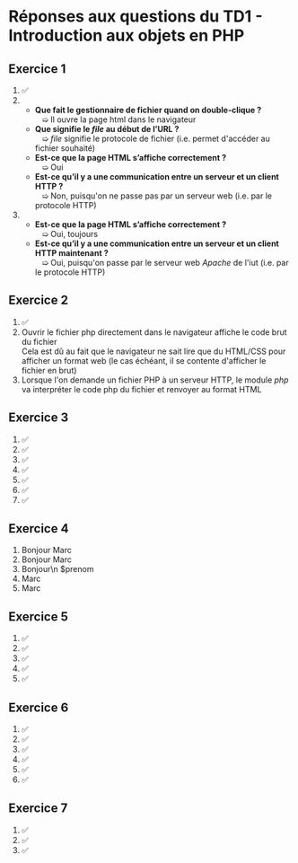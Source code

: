 # Réponses aux questions du TD1 - Introduction aux objets en PHP

## Exercice 1
1. ✅
2. - <b>Que fait le gestionnaire de fichier quand on double-clique ?</b>
    <br>   ➯ Il ouvre la page html dans le navigateur
   - <b>Que signifie le <i>file</i> au début de l’URL ?</b>
    <br>   ➯ <i>file</i> signifie le protocole de fichier (i.e. permet d'accéder au fichier souhaité)
   - <b>Est-ce que la page HTML s’affiche correctement ?</b>
    <br>   ➯ Oui
   - <b>Est-ce qu’il y a une communication entre un serveur et un client HTTP ?</b>
    <br>   ➯ Non, puisqu'on ne passe pas par un serveur web (i.e. par le protocole HTTP)
3. - <b>Est-ce que la page HTML s’affiche correctement ?</b>
    <br>   ➯ Oui, toujours
   - <b>Est-ce qu’il y a une communication entre un serveur et un client HTTP maintenant ?</b>
    <br>   ➯ Oui, puisqu'on passe par le serveur web <i>Apache</i> de l'iut (i.e. par le protocole HTTP)

## Exercice 2
1. ✅
2. Ouvrir le fichier php directement dans le navigateur affiche le code brut du fichier<br>
   Cela est dû au fait que le navigateur ne sait lire que du HTML/CSS pour afficher un format web (le cas échéant, il se contente d'afficher le fichier en brut)
3. Lorsque l'on demande un fichier PHP à un serveur HTTP, le module <i>php</i> va interpréter le code php du fichier et renvoyer au format HTML

## Exercice 3
1. ✅
2. ✅
3. ✅
4. ✅
5. ✅
6. ✅
7. ✅

## Exercice 4
1. Bonjour Marc
2. Bonjour Marc
3. Bonjour\n $prenom
4. Marc
5. Marc

## Exercice 5
1. ✅
2. ✅
3. ✅
4. ✅
5. ✅

## Exercice 6
1. ✅
2. ✅
3. ✅
4. ✅
5. ✅
6. ✅

## Exercice 7
1. ✅
2. ✅
3. ✅
